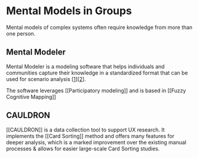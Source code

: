 # Mental Models in Groups

Mental models of complex systems often require knowledge from more than one person.

## Mental Modeler
  
Mental Modeler is a modeling software that helps individuals and communities capture their knowledge in a standardized format that can be used for scenario analysis \[[1](https://www.mentalmodeler.com/)\]\[[2](https://ieeexplore.ieee.org/document/6479949)\].

The software leverages [[Participatory modeling]] and is based in [[Fuzzy Cognitive Mapping]]

## CAULDRON

[[CAULDRON]] is a data collection tool to support UX research. It implements the [[Card Sorting]] method and offers many features for deeper analysis, which is a marked improvement over the existing manual processes & allows for easier large-scale Card Sorting studies.